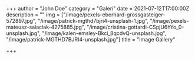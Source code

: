 +++
author = "John Doe"
category = "Galeri"
date = 2021-07-12T17:00:00Z
description = ""
img = ["/image/pexels-eberhard-grossgasteiger-572897.jpg", "/image/patrick-mgthd7bjri4-unsplash-1.jpg", "/image/pexels-mateusz-salaciak-4275885.jpg", "/image/cristina-gottardi-CSpjU6hYo_0-unsplash.jpg", "/image/kalen-emsley-Bkci_8qcdvQ-unsplash.jpg", "/image/patrick-MGTHD7BJRI4-unsplash.jpg"]
title = "Image Gallery"

+++

